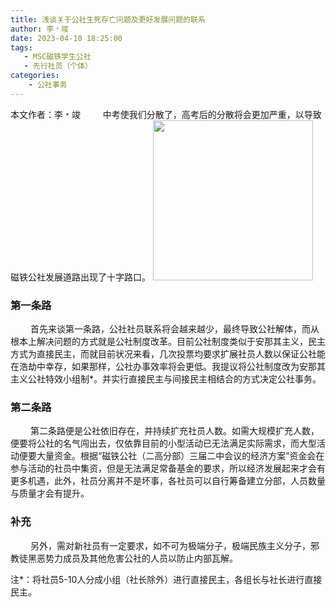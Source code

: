 ```yaml
---
title: 浅谈关于公社生死存亡问题及更好发展问题的联系
author: 李﹡竣
date: 2023-04-10 18:25:00
tags:
   - MSC磁铁学生公社
   - 先行社员（个体）
categories: 
    - 公社事务
---
```

本文作者：李﹡竣
&emsp;&emsp; 中考使我们分散了，高考后的分散将会更加严重，以导致磁铁公社发展道路出现了十字路口。
<img src="https://cdn.staticaly.com/gh/AOME-C/wwwRes/main/index.files/MSC.png" width=256 height=256 />
### 第一条路
&emsp;&emsp; 首先来谈第一条路，公社社员联系将会越来越少，最终导致公社解体，而从根本上解决问题的方式就是公社制度改革。目前公社制度类似于安那其主义，民主方式为直接民主，而就目前状况来看，几次投票均要求扩展社员人数以保证公社能在浩劫中幸存，如果那样，公社办事效率将会更低。我提议将公社制度改为安那其主义公社特效小组制*。并实行直接民主与间接民主相结合的方式决定公社事务。
### 第二条路
&emsp;&emsp; 第二条路便是公社依旧存在，并持续扩充社员人数。如需大规模扩充人数，便要将公社的名气闯出去，仅依靠目前的小型活动已无法满足实际需求，而大型活动便要大量资金。根据“磁铁公社（二高分部）三届二中会议的经济方案”资金会在参与活动的社员中集资，但是无法满足常备基金的要求，所以经济发展起来才会有更多机遇，此外，社员分离并不是坏事，各社员可以自行筹备建立分部，人员数量与质量才会有提升。
### 补充
&emsp;&emsp; 另外，需对新社员有一定要求，如不可为极端分子，极端民族主义分子，邪教徒黑恶势力成员及其他危害公社的人员以防止内部瓦解。

注*：将社员5-10人分成小组（社长除外）进行直接民主，各组长与社长进行直接民主。